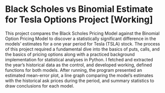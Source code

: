 # Black Scholes vs Binomial Estimate for Tesla Options Project [Working]
This project compares the Black Scholes Pricing Model against the Binomial Option Pricing Model to discover a statistically significant difference in the models’ estimates for a one year period for Tesla (TSLA) stock. The process of this project required a fundamental dive into the basics of puts, calls, and the basics of pricing options along with a practiced background implementation for statistical analyses in Python. I fetched and extracted the year’s historical data as the control, and developed working, defined functions for both models. After running, the program presented an estimated mean-error plot, a line graph comparing the model’s estimates with the historical ask prices during the period, and summary statistics to draw conclusions for each model.

